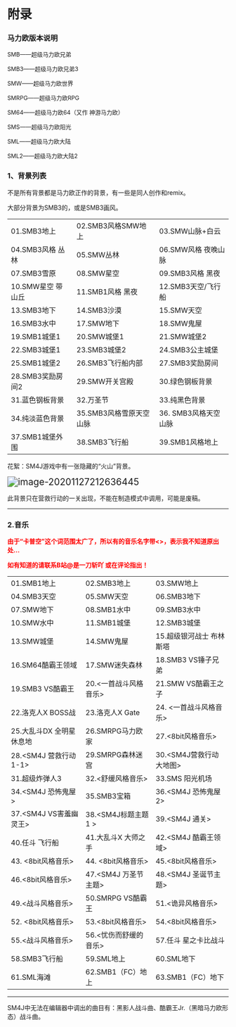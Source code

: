 # 附录

### 马力欧版本说明

<font size=2>SMB——超级马力欧兄弟</font>

<font size=2>SMB3——超级马力欧兄弟3</font>

<font size=2>SMW——超级马力欧世界</font>

<font size=2>SMRPG——超级马力欧RPG</font>

<font size=2>SM64——超级马力欧64（又作 神游马力欧）</font>

<font size=2>SMS——超级马力欧阳光</font>

<font size=2>SML——超级马力欧大陆</font>

<font size=2>SML2——超级马力欧大陆2</font>

### 1、背景列表

不是所有背景都是马力欧正作的背景，有一些是同人创作和remix。

大部分背景为SMB3的，或是SMB3画风。

|                   |                         |                      |
| ----------------- | ----------------------- | -------------------- |
| 01.SMB3地上       | 02.SMB3风格SMW地上      | 03.SMW山脉+白云      |
| 04.SMB3风格 丛林  | 05.SMW丛林              | 06.SMW风格 夜晚山脉  |
| 07.SMB3雪原       | 08.SMW星空              | 09.SMB3风格 黑夜     |
| 10.SMW星空 带山丘 | 11.SMB1风格 黑夜        | 12.SMB3天空/飞行船   |
| 13.SMB3地下       | 14.SMB3沙漠             | 15.SMW天空           |
| 16.SMB3水中       | 17.SMW地下              | 18.SMW鬼屋           |
| 19.SMB1城堡1      | 20.SMW城堡1             | 21.SMW城堡2          |
| 22.SMB3城堡1      | 23.SMB3城堡2            | 24.SMB3公主城堡      |
| 25.SMB1城堡2      | 26.SMB3飞行船内部       | 27.SMB3奖励房间      |
| 28.SMB3奖励房间2  | 29.SMW开关宫殿          | 30.绿色钢板背景      |
| 31.蓝色钢板背景   | 32.万圣节               | 33.纯黑色背景        |
| 34.纯淡蓝色背景   | 35.SMB3风格雪原天空山脉 | 36. SMB3风格天空山脉 |
| 37.SMB1城堡外围   | 38.SMB3飞行船           | 39.SMB1风格地上      |

花絮：SM4J游戏中有一张隐藏的“火山”背景。

<img src="https://www.helloimg.com/images/2020/12/06/image-20201127212636445cd31742c38812629.png" alt="image-20201127212636445" style="zoom:150%;" />

此背景只在营救行动的一关出现，不能在制造模式中调用，可能是废稿。

------

### 2.音乐

**<font color=ff00>由于“卡普空”这个词范围太广了，所以有的音乐名字带<>，表示我不知道原出处…</font>**

**<font color=ff00>如有知道的请联系B站@是一刀斩吖 或在评论指出！</font>**

|                         |                        |                         |
| ----------------------- | ---------------------- | ----------------------- |
| 01.SMB1地上             | 02.SMB3地上            | 03.SMW地上              |
| 04.SMB3天空             | 05.SMW天空             | 06.SMB3地下             |
| 07.SMW地下              | 08.SMB1水中            | 09.SMB3水中             |
| 10.SMW水中              | 11.SMB1城堡            | 12.SMB3城堡             |
| 13.SMW城堡              | 14.SMW鬼屋             | 15.超级银河战士 布林斯塔   |
| 16.SM64酷霸王领域       | 17.SMW迷失森林         | 18.SMB3 VS锤子兄弟      |
| 19.SMB3 VS酷霸王        | 20.<一首战斗风格音乐>  | 21.SMW VS酷霸王之子     |
| 22.洛克人X BOSS战 | 23.洛克人X Gate | 24. <一首战斗风格音乐>  |
| 25.大乱斗DX 全明星休息地 | 26.SMRPG马力欧家       | 27.<8bit风格音乐>       |
| 28.<SM4J 营救行动1-1>   | 29.SMRPG森林迷宫       | 30.<SM4J营救行动大地图> |
| 31.超级炸弹人3      | 32.<舒缓风格音乐>      | 33.SMS 阳光机场         |
| 34.<SM4J 恐怖鬼屋>      | 35.SMB3宝箱            | 36.<SM4J 恐怖鬼屋2>     |
| 37.<SM4J VS害羞幽灵王>  | 38.<SM4J标题主题1 >    | 39.<SM4J 通关>          |
| 40.任斗 飞行船          | 41.大乱斗X 大师之手 | 42.<SM4J 酷霸王领域>    |
| 43. <8bit风格音乐>      | 44. <8bit风格音乐>     | 45.<8bit风格音乐>       |
| 46.<8bit风格音乐>       | 47.<SM4J 万圣节主题>   | 48.<SM4J 圣诞节主题>    |
| 49.<战斗风格音乐>       | 50.SMRPG VS酷霸王      | 51.<诡异风格音乐>       |
| 52. <8bit风格音乐>      | 53.<8bit风格音乐>      | 54.<8bit风格音乐>       |
| 55.<战斗风格音乐>       | 56.<忧伤而舒缓的音乐>  | 57.任斗 星之卡比战斗 |
| 58.SMB3飞行船           | 59.SML地上             | 60.SML地下              |
| 61.SML海滩              | 62.SMB1（FC）地上      | 63.SMB1（FC）地下       |

------

SM4J中无法在编辑器中调出的曲目有：黑影人战斗曲、酷霸王Jr.（黑暗马力欧形态）战斗曲。
